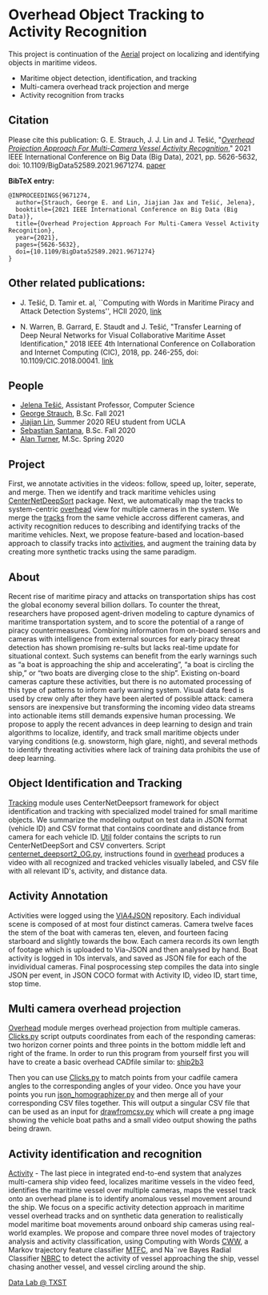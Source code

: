 # Overhead Object Tracking to Activity Recognition

This project is continuation of the [Aerial](https://github.com/DataLab12/AerialPipeline) project on localizing and identifying objects in maritime videos. 
* Maritime object detection, identification, and tracking
* Multi-camera overhead track projection and merge
* Activity recognition from tracks 


## Citation 

Please cite this publication: G. E. Strauch, J. J. Lin and J. Tešić, "[_Overhead Projection Approach For Multi-Camera Vessel Activity Recognition_](https://ieeexplore.ieee.org/document/9671274)," 2021 IEEE International Conference on Big Data (Big Data), 2021, pp. 5626-5632, doi: 10.1109/BigData52589.2021.9671274. [paper](https://datalab12.github.io/documents/2021BigDataREU_activity.pdf)

 **BibTeX entry:**

```
@INPROCEEDINGS{9671274,
  author={Strauch, George E. and Lin, Jiajian Jax and Tešić, Jelena},
  booktitle={2021 IEEE International Conference on Big Data (Big Data)}, 
  title={Overhead Projection Approach For Multi-Camera Vessel Activity Recognition}, 
  year={2021},
  pages={5626-5632},
  doi={10.1109/BigData52589.2021.9671274}
}
```


## Other related publications: 

* J. Tešić, D. Tamir et. al, ``Computing with Words in Maritime Piracy and Attack Detection Systems'', HCII 2020, [link](https://link.springer.com/chapter/10.1007/978-3-030-50439-7_30)

* N. Warren, B. Garrard, E. Staudt and J. Tešić, "Transfer Learning of Deep Neural Networks for Visual Collaborative Maritime Asset Identification," 2018 IEEE 4th International Conference on Collaboration and Internet Computing (CIC), 2018, pp. 246-255, doi: 10.1109/CIC.2018.00041. [link](https://ieeexplore.ieee.org/document/8537839)

## People
* [Jelena Tešić](jtesic.github.io), Assistant Professor, Computer Science
* [George Strauch](https://george-strauch.github.io/), B.Sc. Fall 2021
* [Jiajian Lin](https://www.linkedin.com/in/jaxlin/), Summer 2020 REU student from UCLA
* [Sebastian Santana](crossflag.github.io), B.Sc. Fall 2020
* [Alan Turner](mailto:alan@txstate.edu), M.Sc. Spring 2020

## Project 

First, we annotate activities in the videos: follow, speed up, loiter, seperate, and merge. Then we identify and track maritime vehicles using [CenterNetDeepSort](tracking/Util) package. Next, we automatically map the tracks to system-centric [overhead](overhead) view for multiple cameras in the system. We merge the [tracks](tracking) from the same vehicle accross different cameras, and activity recognition reduces to describing and identifying tracks of the maritime vehicles. Next, we propose feature-based and location-based approach to classify tracks into [activities](trackActivity), and augment the training data by creating more synthetic tracks using the same paradigm. 

## About 

Recent rise of maritime piracy and attacks on transportation ships has cost the global economy several billion dollars.  To counter the threat, researchers have proposed agent-driven modeling to capture dynamics of maritime transportation system, and to score the potential of a range of piracy countermeasures. Combining information from on-board sensors and cameras with intelligence from external sources for early piracy threat detection has shown promising re-sults but lacks real-time update for situational context.  Such systems can benefit from the early warnings such as “a boat is approaching the ship and accelerating”, “a boat is circling the ship,” or “two boats are diverging close to the ship”.  Existing on-board cameras capture these activities, but there is no automated processing of this type of  patterns to inform early warning system.  Visual data feed is used by crew only after they have been alerted of possible attack: camera sensors are inexpensive but transforming the incoming video data streams into actionable items still demands expensive human processing.  We propose to apply the recent advances in deep learning to design and train algorithms to localize, identify, and track small maritime objects under varying conditions (e.g. snowstorm, high glare, night), and several methods to identify threating activities where lack of training data prohibits the use of deep learning. 

## Object Identification and Tracking

[Tracking](tracking) module uses CenterNetDeepsort framework for object identification and tracking with specialized model trained for small maritime objects.  We summarize the modeling output on test data in JSON format (vehicle ID) and CSV format that contains coordinate and distance from camera for each vehicle ID. [Util](tracking/Util) folder contains the scripts to run CenterNetDeepSort and CSV converters. Script [centernet_deepsort2_OG.py](tracking/Util/centernet_deepsort2_OG.py), instructions found in [overhead](overhead) produces a video  with all recognized and tracked vehicles visually labeled, and CSV file with all relevant ID's, activity, and distance data.

## Activity Annotation

Activities were logged using the [VIA4JSON](https://github.com/DataLab12/VIA-JSON) repository. Each individual scene is composed of at most four distinct cameras. Camera twelve faces the stem of the boat with cameras ten, eleven, and fourteen facing starboard and slightly towards the bow. Each camera records its own length of footage which is uploaded to Via-JSON and then analysed by hand. Boat activity is logged in 10s intervals, and saved as JSON file for each of the invidividual cameras. Final posprocessing step compiles the data into single JSON per event, in JSON COCO format with Activity ID, video ID, start time, stop time. 

## Multi camera overhead projection

[Overhead](overhead) module merges overhead projection from multiple cameras. [Clicks.py](overhead/clicks.py) script outputs coordinates from each of the responding cameras: two horizon corner points and three points in the bottom middle left and right of the frame. In order to run this program from yourself first you will have to create a basic overhead CADfile similar to: [ship2b3](overhead/ship2b3.png)

Then you can use [Clicks.py](overhead/clicks.py) to match points from your cadfile camera angles to the corresponding angles of your video. Once you have your points you run [json_homographizer.py](overhead/json_homographizer.py) and then merge all of your corresponding CSV files together. This will output a singular CSV file that can be used as an input for [drawfromcsv.py](overhead/drawfromcsv.py) which will create a png image showing the vehicle boat paths and a small video output showing the paths being drawn.


## Activity identification and recognition 

[Activity](activity) - The last piece in integrated end-to-end system that analyzes multi-camera ship video feed, localizes maritime vessels in the video feed, identifies the maritime vessel over multiple cameras, maps the vessel track onto an overhead plane is to identify anomalous vessel movement around the ship. We focus on a specific activity detection approach in maritime vessel overhead tracks and on synthetic data generation to realistically model maritime boat movements around onboard ship cameras using real-world examples. We propose and compare three novel modes of trajectory analysis and activity classification, using Computing with Words [CWW](activity/baseline/computing-with-words.py), a Markov trajectory feature classifier [MTFC](activity/baseline/hmm.py), and Na¨ıve Bayes Radial Classifier [NBRC](activity/radial/activity-classifier.py) to detect the activity of vessel approaching the ship, vessel chasing another vessel, and vessel circling around the ship.
 
[Data Lab @ TXST](DataLab12.github.io)
